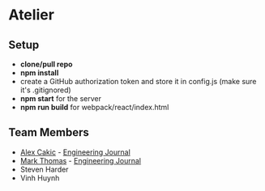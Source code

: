 # Atelier

## Setup
- **clone/pull repo**
- **npm install**
- create a GitHub authorization token and store it in config.js (make sure it's .gitignored)
- **npm start** for the server
- **npm run build** for webpack/react/index.html

## Team Members
- [Alex Cakic](https://github.com/aleksandar-cakic) - [Engineering Journal](https://gist.github.com/aleksandar-cakic/1f46fd75b3cefb7857a5bdbae9a6a53b)
- [Mark Thomas](https://github.com/MarkPThomas) - [Engineering Journal](https://gist.github.com/MarkPThomas/7ce6b7a2a48820ad1995afc5ee6ba506)
- Steven Harder
- Vinh Huynh
